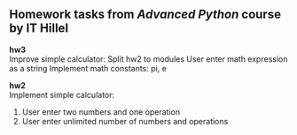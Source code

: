 ## Homework tasks from *Advanced Python* course by IT Hillel

**hw3**<br>
Improve simple calculator:
Split hw2 to modules
User enter math expression as a string
Implement math constants: pi, e

**hw2**<br>
Implement simple calculator:
1. User enter two numbers and one operation
2. User enter unlimited number of numbers and operations
